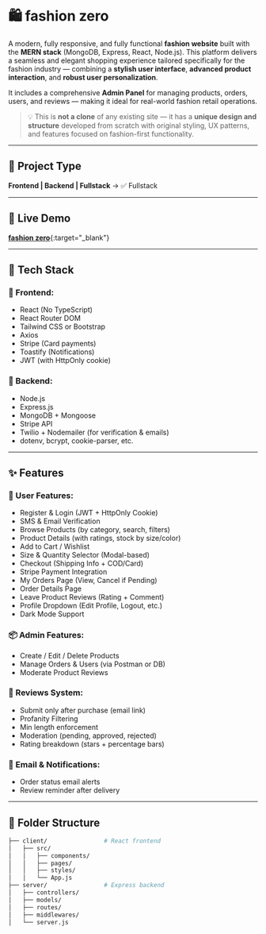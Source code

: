 # 🛍️ fashion zero

A modern, fully responsive, and fully functional **fashion website** built with the **MERN stack** (MongoDB, Express, React, Node.js). This platform delivers a seamless and elegant shopping experience tailored specifically for the fashion industry — combining a **stylish user interface**, **advanced product interaction**, and **robust user personalization**.

It includes a comprehensive **Admin Panel** for managing products, orders, users, and reviews — making it ideal for real-world fashion retail operations.

> 💡 This is **not a clone** of any existing site — it has a **unique design and structure** developed from scratch with original styling, UX patterns, and features focused on fashion-first functionality.

---

## 📁 Project Type

**Frontend | Backend | Fullstack** → ✅ Fullstack

---

## 🚀 Live Demo

[**fashion zero**](https://fashion-zero-client.onrender.com/){:target="_blank"}

---

## 🧰 Tech Stack

### 🔹 Frontend:
- React (No TypeScript)
- React Router DOM
- Tailwind CSS or Bootstrap
- Axios
- Stripe (Card payments)
- Toastify (Notifications)
- JWT (with HttpOnly cookie)

### 🔹 Backend:
- Node.js
- Express.js
- MongoDB + Mongoose
- Stripe API
- Twilio + Nodemailer (for verification & emails)
- dotenv, bcrypt, cookie-parser, etc.

---

## ✨ Features

### 👤 User Features:
- Register & Login (JWT + HttpOnly Cookie)
- SMS & Email Verification
- Browse Products (by category, search, filters)
- Product Details (with ratings, stock by size/color)
- Add to Cart / Wishlist
- Size & Quantity Selector (Modal-based)
- Checkout (Shipping Info + COD/Card)
- Stripe Payment Integration
- My Orders Page (View, Cancel if Pending)
- Order Details Page
- Leave Product Reviews (Rating + Comment)
- Profile Dropdown (Edit Profile, Logout, etc.)
- Dark Mode Support

### 📦 Admin Features:
- Create / Edit / Delete Products
- Manage Orders & Users (via Postman or DB)
- Moderate Product Reviews

### 💬 Reviews System:
- Submit only after purchase (email link)
- Profanity Filtering
- Min length enforcement
- Moderation (pending, approved, rejected)
- Rating breakdown (stars + percentage bars)

### 📧 Email & Notifications:
- Order status email alerts
- Review reminder after delivery

---

## 📂 Folder Structure

```bash
├── client/                # React frontend
│   ├── src/
│   │   ├── components/
│   │   ├── pages/
│   │   ├── styles/
│   │   └── App.js
├── server/                # Express backend
│   ├── controllers/
│   ├── models/
│   ├── routes/
│   ├── middlewares/
│   └── server.js
